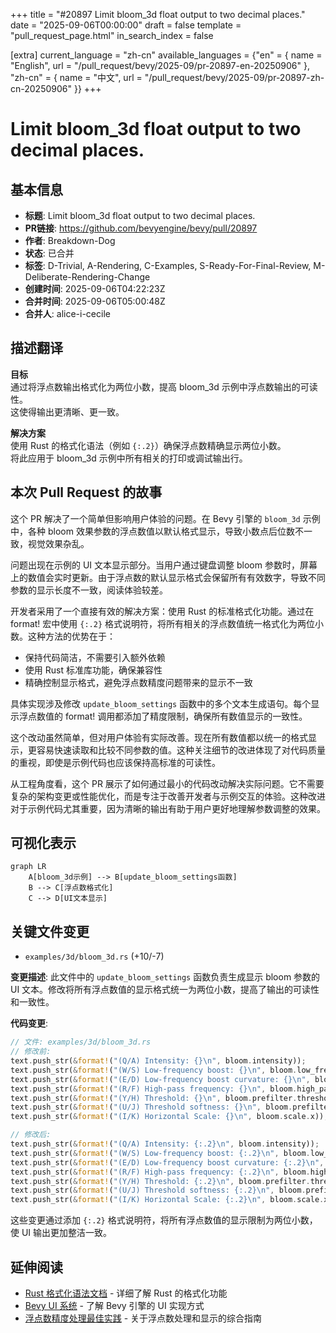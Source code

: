 +++
title = "#20897 Limit bloom_3d float output to two decimal places."
date = "2025-09-06T00:00:00"
draft = false
template = "pull_request_page.html"
in_search_index = false

[extra]
current_language = "zh-cn"
available_languages = {"en" = { name = "English", url = "/pull_request/bevy/2025-09/pr-20897-en-20250906" }, "zh-cn" = { name = "中文", url = "/pull_request/bevy/2025-09/pr-20897-zh-cn-20250906" }}
+++

# Limit bloom_3d float output to two decimal places.

## 基本信息
- **标题**: Limit bloom_3d float output to two decimal places.
- **PR链接**: https://github.com/bevyengine/bevy/pull/20897
- **作者**: Breakdown-Dog
- **状态**: 已合并
- **标签**: D-Trivial, A-Rendering, C-Examples, S-Ready-For-Final-Review, M-Deliberate-Rendering-Change
- **创建时间**: 2025-09-06T04:22:23Z
- **合并时间**: 2025-09-06T05:00:48Z
- **合并人**: alice-i-cecile

## 描述翻译
**目标**  
通过将浮点数输出格式化为两位小数，提高 bloom_3d 示例中浮点数输出的可读性。  
这使得输出更清晰、更一致。

**解决方案**  
使用 Rust 的格式化语法（例如 `{:.2}`）确保浮点数精确显示两位小数。  
将此应用于 bloom_3d 示例中所有相关的打印或调试输出行。

## 本次 Pull Request 的故事

这个 PR 解决了一个简单但影响用户体验的问题。在 Bevy 引擎的 `bloom_3d` 示例中，各种 bloom 效果参数的浮点数值以默认格式显示，导致小数点后位数不一致，视觉效果杂乱。

问题出现在示例的 UI 文本显示部分。当用户通过键盘调整 bloom 参数时，屏幕上的数值会实时更新。由于浮点数的默认显示格式会保留所有有效数字，导致不同参数的显示长度不一致，阅读体验较差。

开发者采用了一个直接有效的解决方案：使用 Rust 的标准格式化功能。通过在 format! 宏中使用 `{:.2}` 格式说明符，将所有相关的浮点数值统一格式化为两位小数。这种方法的优势在于：
- 保持代码简洁，不需要引入额外依赖
- 使用 Rust 标准库功能，确保兼容性
- 精确控制显示格式，避免浮点数精度问题带来的显示不一致

具体实现涉及修改 `update_bloom_settings` 函数中的多个文本生成语句。每个显示浮点数值的 format! 调用都添加了精度限制，确保所有数值显示的一致性。

这个改动虽然简单，但对用户体验有实际改善。现在所有数值都以统一的格式显示，更容易快速读取和比较不同参数的值。这种关注细节的改进体现了对代码质量的重视，即使是示例代码也应该保持高标准的可读性。

从工程角度看，这个 PR 展示了如何通过最小的代码改动解决实际问题。它不需要复杂的架构变更或性能优化，而是专注于改善开发者与示例交互的体验。这种改进对于示例代码尤其重要，因为清晰的输出有助于用户更好地理解参数调整的效果。

## 可视化表示

```mermaid
graph LR
    A[bloom_3d示例] --> B[update_bloom_settings函数]
    B --> C[浮点数格式化]
    C --> D[UI文本显示]
```

## 关键文件变更

- `examples/3d/bloom_3d.rs` (+10/-7)

**变更描述**: 此文件中的 `update_bloom_settings` 函数负责生成显示 bloom 参数的 UI 文本。修改将所有浮点数值的显示格式统一为两位小数，提高了输出的可读性和一致性。

**代码变更**:
```rust
// 文件: examples/3d/bloom_3d.rs
// 修改前:
text.push_str(&format!("(Q/A) Intensity: {}\n", bloom.intensity));
text.push_str(&format!("(W/S) Low-frequency boost: {}\n", bloom.low_frequency_boost));
text.push_str(&format!("(E/D) Low-frequency boost curvature: {}\n", bloom.low_frequency_boost_curvature));
text.push_str(&format!("(R/F) High-pass frequency: {}\n", bloom.high_pass_frequency));
text.push_str(&format!("(Y/H) Threshold: {}\n", bloom.prefilter.threshold));
text.push_str(&format!("(U/J) Threshold softness: {}\n", bloom.prefilter.threshold_softness));
text.push_str(&format!("(I/K) Horizontal Scale: {}\n", bloom.scale.x));

// 修改后:
text.push_str(&format!("(Q/A) Intensity: {:.2}\n", bloom.intensity));
text.push_str(&format!("(W/S) Low-frequency boost: {:.2}\n", bloom.low_frequency_boost));
text.push_str(&format!("(E/D) Low-frequency boost curvature: {:.2}\n", bloom.low_frequency_boost_curvature));
text.push_str(&format!("(R/F) High-pass frequency: {:.2}\n", bloom.high_pass_frequency));
text.push_str(&format!("(Y/H) Threshold: {:.2}\n", bloom.prefilter.threshold));
text.push_str(&format!("(U/J) Threshold softness: {:.2}\n", bloom.prefilter.threshold_softness));
text.push_str(&format!("(I/K) Horizontal Scale: {:.2}\n", bloom.scale.x));
```

这些变更通过添加 `{:.2}` 格式说明符，将所有浮点数值的显示限制为两位小数，使 UI 输出更加整洁一致。

## 延伸阅读

- [Rust 格式化语法文档](https://doc.rust-lang.org/std/fmt/index.html) - 详细了解 Rust 的格式化功能
- [Bevy UI 系统](https://bevyengine.org/learn/books/0.14/programming/ui/) - 了解 Bevy 引擎的 UI 实现方式
- [浮点数精度处理最佳实践](https://floating-point-gui.de/) - 关于浮点数处理和显示的综合指南
